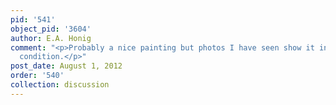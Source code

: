 ```yaml
---
pid: '541'
object_pid: '3604'
author: E.A. Honig
comment: "<p>Probably a nice painting but photos I have seen show it in very poor
  condition.</p>"
post_date: August 1, 2012
order: '540'
collection: discussion
---
```

